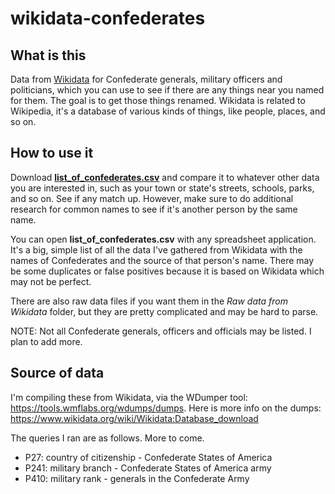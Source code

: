 # wikidata-confederates

## What is this
Data from [Wikidata](https://www.wikidata.org) for Confederate generals, military officers and politicians, which you can use to see if there are any things near you named for them. The goal is to get those things renamed. Wikidata is related to Wikipedia, it's a database of various kinds of things, like people, places, and so on.

## How to use it
Download **[list_of_confederates.csv](https://raw.githubusercontent.com/aawiseman/wikidata-confederates/master/list_of_confederates.csv)**  and compare it to whatever other data you are interested in, such as your town or state's streets, schools, parks, and so on. See if any match up. However, make sure to do additional research for common names to see if it's another person by the same name. 

You can open **list_of_confederates.csv** with any spreadsheet application. It's a big, simple list of all the data I've gathered from Wikidata with the names of Confederates and the source of that person's name. There may be some duplicates or false positives because it is based on Wikidata which may not be perfect.

There are also raw data files if you want them in the *Raw data from Wikidata* folder, but they are pretty complicated and may be hard to parse.

NOTE: Not all Confederate generals, officers and officials may be listed. I plan to add more.

## Source of data
I'm compiling these from Wikidata, via the WDumper tool: https://tools.wmflabs.org/wdumps/dumps. Here is more info on the dumps: https://www.wikidata.org/wiki/Wikidata:Database_download

The queries I ran are as follows. More to come.

- P27: country of citizenship - Confederate States of America
- P241: military branch - Confederate States of America army
- P410: military rank - generals in the Confederate Army


